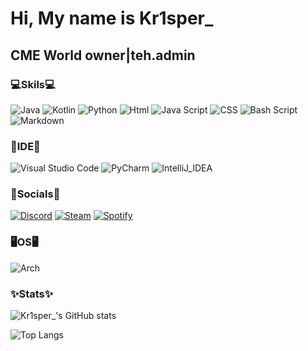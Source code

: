 Hi, My name is Kr1sper\_
==========================
CME World owner|teh.admin
-------------------------
### 💻Skils💻
![Java](https://img.shields.io/badge/java-%23ED8B00.svg?style=for-the-badge&logo=openjdk&logoColor=white)
![Kotlin](https://img.shields.io/badge/kotlin-%237F52FF.svg?style=for-the-badge&logo=kotlin&logoColor=white)
![Python](https://img.shields.io/badge/python-3670A0?style=for-the-badge&logo=python&logoColor=ffdd54)
![Html](https://img.shields.io/badge/HTML5-E34F26?style=for-the-badge&logo=html5&logoColor=white)
![Java Script](https://img.shields.io/badge/JavaScript-323330?style=for-the-badge&logo=javascript&logoColor=F7DF1E)
![CSS]( 	https://img.shields.io/badge/CSS3-1572B6?style=for-the-badge&logo=css3&logoColor=white)
![Bash Script](https://img.shields.io/badge/bash_script-%23121011.svg?style=for-the-badge&logo=gnu-bash&logoColor=white)
![Markdown](https://img.shields.io/badge/markdown-%23000000.svg?style=for-the-badge&logo=markdown&logoColor=white)
### 🔌IDE🔌
![Visual Studio Code](https://img.shields.io/badge/Visual%20Studio%20Code-0078d7.svg?style=for-the-badge&logo=visual-studio-code&logoColor=white)
![PyCharm]( 	https://img.shields.io/badge/PyCharm-000000.svg?&style=for-the-badge&logo=PyCharm&logoColor=white)
![IntelliJ_IDEA]( 	https://img.shields.io/badge/IntelliJ_IDEA-000000.svg?style=for-the-badge&logo=intellij-idea&logoColor=white)
### 💬Socials💬
[![Discord](https://img.shields.io/badge/Discord-%235865F2.svg?style=for-the-badge&logo=discord&logoColor=white)](https://dsc.gg/cme-world)
[![Steam](https://img.shields.io/badge/Steam-000000?style=for-the-badge&logo=steam&logoColor=white)](https://steamcommunity.com/id/KR1sper_/)
[![Spotify]( 	https://img.shields.io/badge/Spotify-1ED760?&style=for-the-badge&logo=spotify&logoColor=white)](https://open.spotify.com/user/31pfpbeki7xbvochj72swz75dki4)
### 🖥️OS🖥️
![Arch](https://img.shields.io/badge/Arch%20Linux-1793D1?logo=arch-linux&logoColor=fff&style=for-the-badge) 
### ✨Stats✨
![Kr1sper_'s GitHub stats](https://github-readme-stats.vercel.app/api?username=Kr1sper59&show_icons=true&theme=tokyonight)

![Top Langs](https://github-readme-stats.vercel.app/api/top-langs/?username=Kr1sper59&layout=compact&theme=tokyonight)
